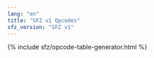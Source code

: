 ```yaml
---
lang: "en"
title: "SFZ v1 Opcodes"
sfz_version: "SFZ v1"
---
```

{% include sfz/opcode-table-generator.html %}
